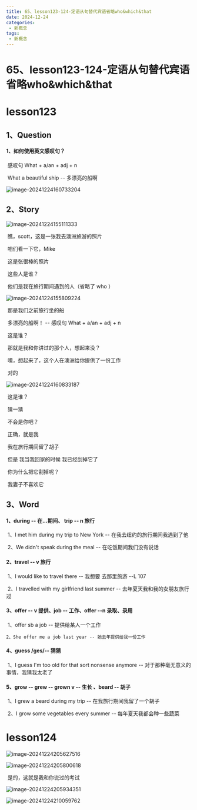 ```yaml
---
title: 65、lesson123-124-定语从句替代宾语省略who&which&that
date: 2024-12-24
categories:
 - 新概念
tags:
 - 新概念
---
```




# 65、lesson123-124-定语从句替代宾语省略who&which&that



# lesson123



## 1、Question

#### 	1、如何使用英文感叹句？

​		感叹句  What + a/an + adj + n 

​		What a beautiful ship -- 多漂亮的船啊

![image-20241224160733204](./../../.vuepress/public/images/image-20241224160733204.png)





 



## 2、Story

![image-20241224155111333](./../../.vuepress/public/images/image-20241224155111333.png)

​	瞧，scott，这是一张我去澳洲旅游的照片

​	咱们看一下它，Mike



​	这是张很棒的照片

​	这些人是谁？

​	他们是我在旅行期间遇到的人（省略了 who ）



![image-20241224155809224](./../../.vuepress/public/images/image-20241224155809224.png)

​	那是我们之前旅行坐的船

​	多漂亮的船啊！ -- 感叹句  What + a/an + adj + n 



​	这是谁？

​	那就是我和你讲过的那个人，想起来没？

​	噢，想起来了，这个人在澳洲给你提供了一份工作

​	对的



![image-20241224160833187](./../../.vuepress/public/images/image-20241224160833187.png)

​	这是谁？

​	猜一猜

​	不会是你吧？

​	正确，就是我



​	我在旅行期间留了胡子

​	但是 我当我回家的时候 我已经刮掉它了

​	你为什么把它刮掉呢？

​	我妻子不喜欢它





## 3、Word

#### 	1、during -- 在...期间、 trip -- n 旅行

​	1、I met him during my trip to New York -- 在我去纽约的旅行期间我遇到了他

​	2、We didn't speak during the meal -- 在吃饭期间我们没有说话





#### 	2、travel -- v 旅行

​	1、I would like to travel there --  我想要 去那里旅游  --L 107

​	2、I travelled with my girlfriend last summer -- 去年夏天我和我的女朋友旅行过



#### 	3、offer -- v 提供、job -- 工作、offer --n 录取、录用

​	1、offer sb a job -- 提供给某人一个工作

 	2、She offer me a job last year -- 她去年提供给我一份工作



#### 	4、guess  /ges/-- 猜猜

​	1、I guess I'm too old for that sort nonsense anymore -- 对于那种毫无意义的事情，我猜我太老了





#### 	5、grow -- grew -- grown v --  生长 、beard -- 胡子 

​	1、I grew a beard during my  trip -- 在我旅行期间我留了一个胡子

​	2、I grow some vegetables every summer -- 每年夏天我都会种一些蔬菜





#  lesson124

![image-20241224205627516](./../../.vuepress/public/images/image-20241224205627516.png)



![image-20241224205800618](./../../.vuepress/public/images/image-20241224205800618.png)

​	是的，这就是我和你说过的考试





![image-20241224205934351](./../../.vuepress/public/images/image-20241224205934351.png)





![image-20241224210059762](./../../.vuepress/public/images/image-20241224210059762.png)























































































































































































































